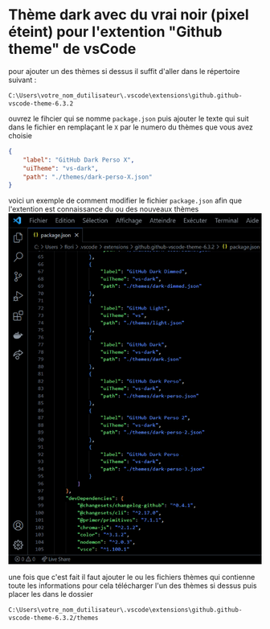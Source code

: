 # Thème dark avec du vrai noir (pixel éteint) pour l'extention "Github theme" de vsCode

pour ajouter un des thèmes si dessus il suffit d'aller dans le répertoire suivant :

```shell
C:\Users\votre_nom_dutilisateur\.vscode\extensions\github.github-vscode-theme-6.3.2
```

ouvrez le fihcier qui se nomme ``` package.json ``` puis ajouter le texte qui suit dans le fichier en remplaçant le ```X``` par le numero du thèmes que vous avez choisie

```json
{
    "label": "GitHub Dark Perso X",
    "uiTheme": "vs-dark",
    "path": "./themes/dark-perso-X.json"
}
```


voici un exemple de comment modifier le fichier ``` package.json ``` afin que l'extention est connaissance du ou des nouveaux thèmes
![alt image du fichier package.json](https://github.com/FloRobart/Themes_for_vsCode/blob/main/github_package_modif.png?raw=true)

une fois que c'est fait il faut ajouter le ou les fichiers thèmes qui contienne toute les informations
pour cela télécharger l'un des thèmes si dessus puis placer les dans le dossier

```shell
C:\Users\votre_nom_dutilisateur\.vscode\extensions\github.github-vscode-theme-6.3.2/themes
```
